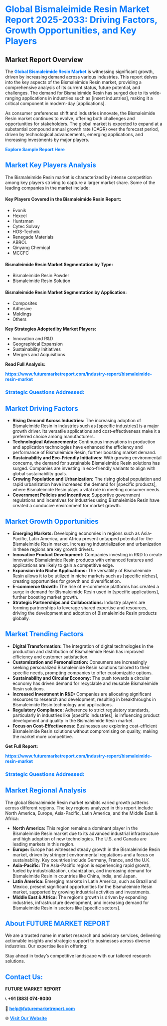 <h1 style="color: #007BFF;">Global Bismaleimide Resin Market Report 2025-2033: Driving Factors, Growth Opportunities, and Key Players</h1>

<section id="overview">
<h2>Market Report Overview</h2>
<p>The <a href="https://www.futuremarketreport.com/industry-report/bismaleimide-resin-market" style="color: #007BFF; text-decoration: none;"><strong>Global Bismaleimide Resin Market</strong></a> is witnessing significant growth, driven by increasing demand across various industries. This report delves into the key aspects of the Bismaleimide Resin market, providing a comprehensive analysis of its current status, future potential, and challenges. The demand for Bismaleimide Resin has surged due to its wide-ranging applications in industries such as [insert industries], making it a critical component in modern-day [applications].</p>
<p>As consumer preferences shift and industries innovate, the Bismaleimide Resin market continues to evolve, offering both challenges and opportunities for stakeholders. The global market is expected to expand at a substantial compound annual growth rate (CAGR) over the forecast period, driven by technological advancements, emerging applications, and increasing investments by major players.</p>
</section>

<section id="overview">
<p><a href="https://www.futuremarketreport.com/request-sample/reportId=96928" style="color: #007BFF; text-decoration: none;"><strong>Explore Sample Report Here</strong></a></p>
</section>

<section id="key-players">
<h2 style="color: #007BFF;">Market Key Players Analysis</h2>
<p>The Bismaleimide Resin market is characterized by intense competition among key players striving to capture a larger market share. Some of the leading companies in the market include:</p>
<h4>Key Players Covered in the Bismaleimide Resin Report:</h4>
<ul><li>Evonik</li><li>Hexcel</li><li>Huntsman</li><li>Cytec Solvay</li><li>HOS-Technik</li><li>Renegade Materials</li><li>ABROL</li><li>Qinyang Chemical</li><li>MCCFC</li></ul>
<h4>Bismaleimide Resin Market Segmentation by Type:</h4>
<ul><li>Bismaleimide Resin Powder</li><li>Bismaleimide Resin Solution</li></ul>

<h4>Bismaleimide Resin Market Segmentation by Application:</h4>
<ul><li>Composites</li><li>Adhesive</li><li>Moldings</li><li>Others</li></ul>
<p><strong>Key Strategies Adopted by Market Players:</strong></p>
<ul>
<li>Innovation and R&D</li>
<li>Geographical Expansion</li>
<li>Sustainability Initiatives</li>
<li>Mergers and Acquisitions</li>
</ul>
</section>

<section>
<p><strong>Read Full Analysis: </strong></p><a href="https://www.futuremarketreport.com/industry-report/bismaleimide-resin-market" style="color: #007BFF; text-decoration: none;"><strong>https://www.futuremarketreport.com/industry-report/bismaleimide-resin-market</strong></a>
<h3 style="color: #007BFF;">Strategic Questions Addressed:</h3>
</section>

<section id="driving-factors">
<h2 style="color: #007BFF;">Market Driving Factors</h2>
<ul>
<li><strong>Rising Demand Across Industries:</strong> The increasing adoption of Bismaleimide Resin in industries such as [specific industries] is a major growth driver. Its versatile applications and cost-effectiveness make it a preferred choice among manufacturers.</li>
<li><strong>Technological Advancements:</strong> Continuous innovations in production and application technologies have enhanced the efficiency and performance of Bismaleimide Resin, further boosting market demand.</li>
<li><strong>Sustainability and Eco-Friendly Initiatives:</strong> With growing environmental concerns, the demand for sustainable Bismaleimide Resin solutions has surged. Companies are investing in eco-friendly variants to align with global sustainability goals.</li>
<li><strong>Growing Population and Urbanization:</strong> The rising global population and rapid urbanization have increased the demand for [specific products], where Bismaleimide Resin plays a vital role in meeting consumer needs.</li>
<li><strong>Government Policies and Incentives:</strong> Supportive government regulations and incentives for industries using Bismaleimide Resin have created a conducive environment for market growth.</li>
</ul>
</section>

<section id="growth-opportunities">
<h2 style="color: #007BFF;">Market Growth Opportunities</h2>
<ul>
<li><strong>Emerging Markets:</strong> Developing economies in regions such as Asia-Pacific, Latin America, and Africa present untapped potential for the Bismaleimide Resin market. Increasing industrialization and urbanization in these regions are key growth drivers.</li>
<li><strong>Innovative Product Development:</strong> Companies investing in R&D to create innovative Bismaleimide Resin products with enhanced features and applications are likely to gain a competitive edge.</li>
<li><strong>Expansion into Niche Applications:</strong> The versatility of Bismaleimide Resin allows it to be utilized in niche markets such as [specific niches], creating opportunities for growth and diversification.</li>
<li><strong>E-commerce Growth:</strong> The rise of e-commerce platforms has created a surge in demand for Bismaleimide Resin used in [specific applications], further boosting market growth.</li>
<li><strong>Strategic Partnerships and Collaborations:</strong> Industry players are forming partnerships to leverage shared expertise and resources, driving the development and adoption of Bismaleimide Resin products globally.</li>
</ul>
</section>

<section id="trending-factors">
<h2 style="color: #007BFF;">Market Trending Factors</h2>
<ul>
<li><strong>Digital Transformation:</strong> The integration of digital technologies in the production and distribution of Bismaleimide Resin has improved efficiency and customer satisfaction.</li>
<li><strong>Customization and Personalization:</strong> Consumers are increasingly seeking personalized Bismaleimide Resin solutions tailored to their specific needs, prompting companies to offer customizable options.</li>
<li><strong>Sustainability and Circular Economy:</strong> The push towards a circular economy has driven demand for recyclable and reusable Bismaleimide Resin solutions.</li>
<li><strong>Increased Investment in R&D:</strong> Companies are allocating significant resources to research and development, resulting in breakthroughs in Bismaleimide Resin technology and applications.</li>
<li><strong>Regulatory Compliance:</strong> Adherence to strict regulatory standards, particularly in industries like [specific industries], is influencing product development and quality in the Bismaleimide Resin market.</li>
<li><strong>Focus on Cost-Effectiveness:</strong> Businesses are exploring cost-efficient Bismaleimide Resin solutions without compromising on quality, making the market more competitive.</li>
</ul>
</section>

<section>
<p><strong>Get Full Report: </strong></p><a href="https://www.futuremarketreport.com/industry-report/bismaleimide-resin-market" style="color: #007BFF; text-decoration: none;"><strong>https://www.futuremarketreport.com/industry-report/bismaleimide-resin-market</strong></a>
<h3 style="color: #007BFF;">Strategic Questions Addressed:</h3>
</section>


<section id="regional-analysis">
<h2 style="color: #007BFF;">Market Regional Analysis</h2>
<p>The global Bismaleimide Resin market exhibits varied growth patterns across different regions. The key regions analyzed in this report include North America, Europe, Asia-Pacific, Latin America, and the Middle East & Africa:</p>
<ul>
<li><strong>North America:</strong> This region remains a dominant player in the Bismaleimide Resin market due to its advanced industrial infrastructure and high adoption of new technologies. The U.S. and Canada are leading markets in this region.</li>
<li><strong>Europe:</strong> Europe has witnessed steady growth in the Bismaleimide Resin market, driven by stringent environmental regulations and a focus on sustainability. Key countries include Germany, France, and the U.K.</li>
<li><strong>Asia-Pacific:</strong> The Asia-Pacific region is experiencing rapid growth, fueled by industrialization, urbanization, and increasing demand for Bismaleimide Resin in countries like China, India, and Japan.</li>
<li><strong>Latin America:</strong> Emerging markets in Latin America, such as Brazil and Mexico, present significant opportunities for the Bismaleimide Resin market, supported by growing industrial activities and investments.</li>
<li><strong>Middle East & Africa:</strong> The region’s growth is driven by expanding industries, infrastructure development, and increasing demand for Bismaleimide Resin in sectors like [specific sectors].</li>
</ul>
</section>

<footer>
<h2 style="color: #007BFF;">About FUTURE MARKET REPORT</h2>
<p>We are a trusted name in market research and advisory services, delivering actionable insights and strategic support to businesses across diverse industries. Our expertise lies in offering:</p>

<p>Stay ahead in today’s competitive landscape with our tailored research solutions.</p>

<h2 style="color: #007BFF;">Contact Us:</h2>
<p><strong>FUTURE MARKET REPORT</strong></p>
<p>📞 <strong>+91 (883) 074-8030</strong></p>
<p>📧 <strong><a href="mailto:help@futuremarketreport.com" style="color: #007BFF;">help@futuremarketreport.com</a></strong></p>
<p>🌐 <strong><a href="https://www.futuremarketreport.com/" style="color: #007BFF;">Visit Our Website</a></strong></p>
</footer>